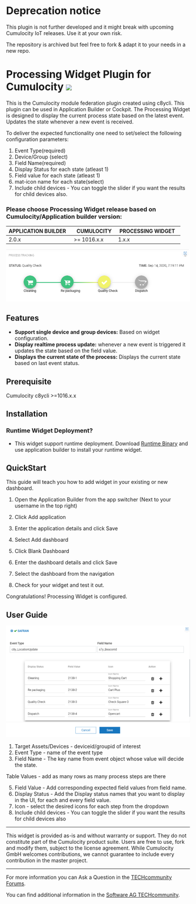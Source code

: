 # Deprecation notice
This plugin is not further developed and it might break with upcoming Cumulocity IoT releases. Use it at your own risk.

The repository is archived but feel free to fork & adapt it to your needs in a new repo.
# Processing Widget Plugin for Cumulocity [<img width="35" src="https://user-images.githubusercontent.com/32765455/211497905-561e9197-18b9-43d5-a023-071d3635f4eb.png"/>](https://github.com/SoftwareAG/cumulocity-processing-widget-plugin/releases/download/1.0.2/sag-ps-pkg-processing-widget-1.0.2.zip)


This is the Cumulocity module federation plugin created using c8ycli. This plugin can be used in Application Builder or Cockpit. The Processing Widget is designed to display the current process state based on the latest event. Updates the state whenever a new event is received.

To deliver the expected functionality one need to set/select the following configuration parameters:
 1. Event Type(required)
 2. Device/Group (select)
 3. Field Name(required)
 4. Display Status for each state (atleast 1)
 5. Field value for each state (atleast 1)
 6. mat-icon name for each state(select)
 7. Include child devices - You can toggle the slider if you want the results for child devices also.

  
### Please choose Processing Widget release based on Cumulocity/Application builder version:

| APPLICATION BUILDER &nbsp;|&nbsp; CUMULOCITY&nbsp;  | &nbsp;PROCESSING WIDGET &nbsp;|
|-------------------- |------------ |---------------------|
| 2.0.x               | >= 1016.x.x |	1.x.x              |

![process-widget](Images/process-widget.PNG)


 ## Features

 *  **Support single device and group devices:** Based on widget configuration.
 *  **Display realtime process update:** whenever a new event is triggered it updates the state based on the field value.
 *  **Displays the current state of the process:** Displays the current state based on last event status.

## Prerequisite

   Cumulocity c8ycli >=1016.x.x

## Installation
 
### Runtime Widget Deployment?

* This widget support runtime deployment. Download [Runtime Binary](https://github.com/SoftwareAG/cumulocity-processing-widget-plugin/releases/download/1.0.2/sag-ps-pkg-processing-widget-1.0.2.zip) and use application builder to install your runtime widget.

## QuickStart
This guide will teach you how to add widget in your existing or new dashboard.

1. Open the Application Builder from the app switcher (Next to your username in the top right)

2. Click Add application

3. Enter the application details and click Save

4. Select Add dashboard

5. Click Blank Dashboard

6. Enter the dashboard details and click Save

7. Select the dashboard from the navigation

8. Check for your widget and test it out.



Congratulations! Processing Widget is configured.


  
## User Guide

![process-widget-config](Images/process-widget-config.PNG)

1. Target Assets/Devices - deviceid/groupid of interest
2. Event Type - name of the event type
3. Field Name - The key name from event object whose value will decide the state.

Table Values - add as many rows as many process steps are there

5. Field Value - Add corresponding expected field values from field name.
6. Display Status - Add the Display status names that you want to display in the UI, for each and every field value. 
7. Icon - select the desired icons for each step from the dropdown 
8. Include child devices - You can toggle the slider if you want the results for child devices also

------------------------------
  
  
This widget is provided as-is and without warranty or support. They do not constitute part of the Cumulocity product suite. Users are free to use, fork and modify them, subject to the license agreement. While Cumulocity GmbH welcomes contributions, we cannot guarantee to include every contribution in the master project.
  
_____________________
  
For more information you can Ask a Question in the [TECHcommunity Forums](https://tech.forums.softwareag.com/tags/c/forum/1/Cumulocity-IoT).
  
  
You can find additional information in the [Software AG TECHcommunity](https://tech.forums.softwareag.com/tag/Cumulocity-IoT).




